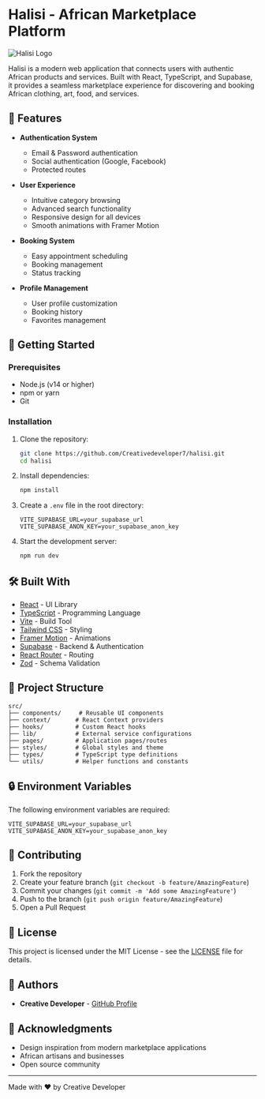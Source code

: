 # Halisi - African Marketplace Platform

![Halisi Logo](public/images/logo.png)

Halisi is a modern web application that connects users with authentic African products and services. Built with React, TypeScript, and Supabase, it provides a seamless marketplace experience for discovering and booking African clothing, art, food, and services.

## 🌟 Features

- **Authentication System**
  - Email & Password authentication
  - Social authentication (Google, Facebook)
  - Protected routes
  
- **User Experience**
  - Intuitive category browsing
  - Advanced search functionality
  - Responsive design for all devices
  - Smooth animations with Framer Motion

- **Booking System**
  - Easy appointment scheduling
  - Booking management
  - Status tracking
  
- **Profile Management**
  - User profile customization
  - Booking history
  - Favorites management

## 🚀 Getting Started

### Prerequisites

- Node.js (v14 or higher)
- npm or yarn
- Git

### Installation

1. Clone the repository:
   ```bash
   git clone https://github.com/Creativedeveloper7/halisi.git
   cd halisi
   ```

2. Install dependencies:
   ```bash
   npm install
   ```

3. Create a `.env` file in the root directory:
   ```env
   VITE_SUPABASE_URL=your_supabase_url
   VITE_SUPABASE_ANON_KEY=your_supabase_anon_key
   ```

4. Start the development server:
   ```bash
   npm run dev
   ```

## 🛠️ Built With

- [React](https://reactjs.org/) - UI Library
- [TypeScript](https://www.typescriptlang.org/) - Programming Language
- [Vite](https://vitejs.dev/) - Build Tool
- [Tailwind CSS](https://tailwindcss.com/) - Styling
- [Framer Motion](https://www.framer.com/motion/) - Animations
- [Supabase](https://supabase.com/) - Backend & Authentication
- [React Router](https://reactrouter.com/) - Routing
- [Zod](https://github.com/colinhacks/zod) - Schema Validation

## 📁 Project Structure

```
src/
├── components/     # Reusable UI components
├── context/       # React Context providers
├── hooks/         # Custom React hooks
├── lib/           # External service configurations
├── pages/         # Application pages/routes
├── styles/        # Global styles and theme
├── types/         # TypeScript type definitions
└── utils/         # Helper functions and constants
```

## 🔒 Environment Variables

The following environment variables are required:

```env
VITE_SUPABASE_URL=your_supabase_url
VITE_SUPABASE_ANON_KEY=your_supabase_anon_key
```

## 🤝 Contributing

1. Fork the repository
2. Create your feature branch (`git checkout -b feature/AmazingFeature`)
3. Commit your changes (`git commit -m 'Add some AmazingFeature'`)
4. Push to the branch (`git push origin feature/AmazingFeature`)
5. Open a Pull Request

## 📝 License

This project is licensed under the MIT License - see the [LICENSE](LICENSE) file for details.

## 👥 Authors

- **Creative Developer** - [GitHub Profile](https://github.com/Creativedeveloper7)

## 🙏 Acknowledgments

- Design inspiration from modern marketplace applications
- African artisans and businesses
- Open source community

---

Made with ❤️ by Creative Developer